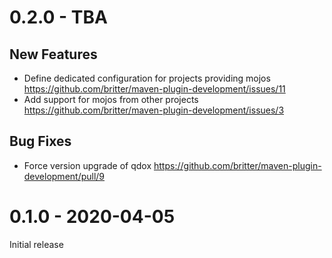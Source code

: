 # 0.2.0 - TBA

## New Features

* Define dedicated configuration for projects providing mojos
  https://github.com/britter/maven-plugin-development/issues/11
* Add support for mojos from other projects
  https://github.com/britter/maven-plugin-development/issues/3

## Bug Fixes

* Force version upgrade of qdox
  https://github.com/britter/maven-plugin-development/pull/9

# 0.1.0 - 2020-04-05

Initial release
